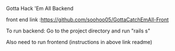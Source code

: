 Gotta Hack 'Em All Backend

front end link :https://github.com/soohoo05/GottaCatchEmAll-Front

To run backend:
Go to the project directory and run "rails s"

Also need to run frontend (instructions in above link readme)
